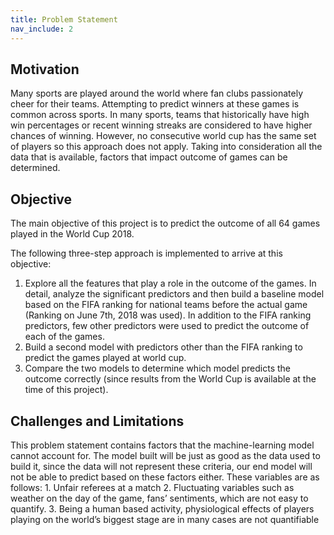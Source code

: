 ```yaml
---
title: Problem Statement
nav_include: 2
---
```

<h2> Motivation </h2>
Many sports are played around the world where fan clubs passionately cheer for their teams.
Attempting to predict winners at these games is common across sports. In many sports, teams that
historically have high win percentages or recent winning streaks are considered to have higher
chances of winning. However, no consecutive world cup has the same set of players so this approach
does not apply. Taking into consideration all the data that is available, factors that impact outcome of
games can be determined.



## Objective

The main objective of this project is to predict the outcome of all 64 games played in the World Cup
2018.

The following three-step approach is implemented to arrive at this objective:

1. Explore all the features that play a role in the outcome of the games. In detail, analyze the
significant predictors and then build a baseline model based on the FIFA ranking for national teams before the actual game
(Ranking on June 7th, 2018 was used). In addition to the FIFA ranking predictors, few other
predictors were used to predict the outcome of each of the games.
2. Build a second model with predictors other than the FIFA ranking to predict the games played
at world cup.
3. Compare the two models to determine which model predicts the outcome correctly (since results from
the World Cup is available at the time of this project).


<h2>Challenges and Limitations</h2>
This problem statement contains factors that the machine-learning model cannot account for. The
model built will be just as good as the data used to build it, since the data will not represent these
criteria, our end model will not be able to predict based on these factors either. These variables are
as follows:
1. Unfair referees at a match
2. Fluctuating variables such as weather on the day of the game, fans’ sentiments, which are not
easy to quantify.
3. Being a human based activity, physiological effects of players playing on the world’s biggest
stage are in many cases are not quantifiable
